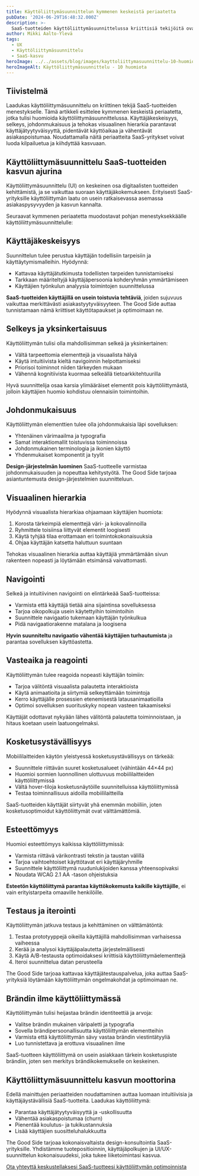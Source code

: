 ```yaml
---
title: Käyttöliittymäsuunnittelun kymmenen keskeistä periaatetta
pubDate: '2024-06-29T16:48:32.000Z'
description: >-
  SaaS-tuotteiden käyttöliittymäsuunnittelussa kriittisiä tekijöitä ovat käyttäjäkeskeisyys, selkeys, johdonmukaisuus ja visuaalinen hierarkia. Nämä kymmenen periaatetta auttavat luomaan käyttäjäystävällisiä sovelluksia, jotka tukevat liiketoiminnan kasvua.
author: Mikki Aalto-Ylevä
tags:
  - UX
  - Käyttöliittymäsuunnittelu
  - SaaS-kasvu
heroImage: ../../assets/blog/images/kayttoliittymasuunnittelu-10-huomiota/featured.webp
heroImageAlt: Käyttöliittymäsuunnittelu - 10 huomiota
---
```


## Tiivistelmä

Laadukas käyttöliittymäsuunnittelu on kriittinen tekijä SaaS-tuotteiden menestykselle. Tämä artikkeli esittelee kymmenen keskeistä periaatetta, jotka tulisi huomioida käyttöliittymäsuunnittelussa. Käyttäjäkeskeisyys, selkeys, johdonmukaisuus ja tehokas visuaalinen hierarkia parantavat käyttäjätyytyväisyyttä, pidentävät käyttöaikaa ja vähentävät asiakaspoistumaa. Noudattamalla näitä periaatteita SaaS-yritykset voivat luoda kilpailuetua ja kiihdyttää kasvuaan.

## Käyttöliittymäsuunnittelu SaaS-tuotteiden kasvun ajurina

Käyttöliittymäsuunnittelu (UI) on keskeinen osa digitaalisten tuotteiden kehittämistä, ja se vaikuttaa suoraan käyttäjäkokemukseen. Erityisesti SaaS-yrityksille käyttöliittymän laatu on usein ratkaisevassa asemassa asiakaspysyvyyden ja kasvun kannalta.

Seuraavat kymmenen periaatetta muodostavat pohjan menestyksekkäälle käyttöliittymäsuunnittelulle:

## Käyttäjäkeskeisyys

Suunnittelun tulee perustua käyttäjän todellisiin tarpeisiin ja käyttäytymismalleihin. Hyödynnä:

- Kattavaa käyttäjätutkimusta todellisten tarpeiden tunnistamiseksi
- Tarkkaan määriteltyjä käyttäjäpersoonia kohderyhmän ymmärtämiseen
- Käyttäjien työnkulun analyysia toimintojen suunnittelussa

**SaaS-tuotteiden käyttäjillä on usein toistuvia tehtäviä**, joiden sujuvuus vaikuttaa merkittävästi asiakastyytyväisyyteen. The Good Side auttaa tunnistamaan nämä kriittiset käyttötapaukset ja optimoimaan ne.

## Selkeys ja yksinkertaisuus

Käyttöliittymän tulisi olla mahdollisimman selkeä ja yksinkertainen:

- Vältä tarpeettomia elementtejä ja visuaalista hälyä
- Käytä intuitiivista kieltä navigoinnin helpottamiseksi
- Priorisoi toiminnot niiden tärkeyden mukaan
- Vähennä kognitiivista kuormaa selkeällä tietoarkkitehtuurilla

Hyvä suunnittelija osaa karsia ylimääräiset elementit pois käyttöliittymästä, jolloin käyttäjien huomio kohdistuu olennaisiin toimintoihin.

## Johdonmukaisuus

Käyttöliittymän elementtien tulee olla johdonmukaisia läpi sovelluksen:

- Yhtenäinen värimaailma ja typografia
- Samat interaktiomallit toistuvissa toiminnoissa
- Johdonmukainen terminologia ja ikonien käyttö
- Yhdenmukaiset komponentit ja tyylit

**Design-järjestelmän luominen** SaaS-tuotteelle varmistaa johdonmukaisuuden ja nopeuttaa kehitystyötä. The Good Side tarjoaa asiantuntemusta design-järjestelmien suunnitteluun.

## Visuaalinen hierarkia

Hyödynnä visuaalista hierarkiaa ohjaamaan käyttäjien huomiota:

1. Korosta tärkeimpiä elementtejä väri- ja kokovalinnoilla
2. Ryhmittele toisiinsa liittyvät elementit loogisesti
3. Käytä tyhjää tilaa erottamaan eri toimintokokonaisuuksia
4. Ohjaa käyttäjän katsetta haluttuun suuntaan

Tehokas visuaalinen hierarkia auttaa käyttäjiä ymmärtämään sivun rakenteen nopeasti ja löytämään etsimänsä vaivattomasti.

## Navigointi

Selkeä ja intuitiivinen navigointi on elintärkeää SaaS-tuotteissa:

- Varmista että käyttäjä tietää aina sijaintinsa sovelluksessa
- Tarjoa oikopolkuja usein käytettyihin toimintoihin
- Suunnittele navigaatio tukemaan käyttäjän työnkulkua
- Pidä navigaatiorakenne matalana ja loogisena

**Hyvin suunniteltu navigaatio vähentää käyttäjien turhautumista** ja parantaa sovelluksen käyttöastetta.

## Vasteaika ja reagointi

Käyttöliittymän tulee reagoida nopeasti käyttäjän toimiin:

- Tarjoa välitöntä visuaalista palautetta interaktioista
- Käytä animaatioita ja siirtymiä selkeyttämään toimintoja
- Kerro käyttäjälle prosessien etenemisestä latausanimaatioilla
- Optimoi sovelluksen suorituskyky nopean vasteen takaamiseksi

Käyttäjät odottavat nykyään lähes välitöntä palautetta toiminnoistaan, ja hitaus koetaan usein laatuongelmaksi.

## Kosketusystävällisyys

Mobiililaitteiden käytön yleistyessä kosketusystävällisyys on tärkeää:

- Suunnittele riittävän suuret kosketusalueet (vähintään 44×44 px)
- Huomioi sormien luonnollinen ulottuvuus mobiililaitteiden käyttöliittymissä
- Vältä hover-tiloja kosketusnäytöille suunnitelluissa käyttöliittymissä
- Testaa toiminnallisuus aidoilla mobiililaitteilla

SaaS-tuotteiden käyttäjät siirtyvät yhä enemmän mobiiliin, joten kosketusoptimoidut käyttöliittymät ovat välttämättömiä.

## Esteettömyys

Huomioi esteettömyys kaikissa käyttöliittymissä:

- Varmista riittävä värikontrasti tekstin ja taustan välillä
- Tarjoa vaihtoehtoiset käyttötavat eri käyttäjäryhmille
- Suunnittele käyttöliittymä ruudunlukijoiden kanssa yhteensopivaksi
- Noudata WCAG 2.1 AA -tason ohjeistuksia

**Esteetön käyttöliittymä parantaa käyttökokemusta kaikille käyttäjille**, ei vain erityistarpeita omaaville henkilöille.

## Testaus ja iterointi

Käyttöliittymän jatkuva testaus ja kehittäminen on välttämätöntä:

1. Testaa prototyyppejä oikeilla käyttäjillä mahdollisimman varhaisessa vaiheessa
2. Kerää ja analysoi käyttäjäpalautetta järjestelmällisesti
3. Käytä A/B-testausta optimoidaksesi kriittisiä käyttöliittymäelementtejä
4. Iteroi suunnittelua datan perusteella

The Good Side tarjoaa kattavaa käyttäjätestauspalvelua, joka auttaa SaaS-yrityksiä löytämään käyttöliittymän ongelmakohdat ja optimoimaan ne.

## Brändin ilme käyttöliittymässä

Käyttöliittymän tulisi heijastaa brändin identiteettiä ja arvoja:

- Valitse brändin mukainen väripaletti ja typografia
- Sovella brändipersoonallisuutta käyttöliittymän elementteihin
- Varmista että käyttöliittymän sävy vastaa brändin viestintätyyliä
- Luo tunnistettava ja erottuva visuaalinen ilme

SaaS-tuotteen käyttöliittymä on usein asiakkaan tärkein kosketuspiste brändiin, joten sen merkitys brändikokemukselle on keskeinen.

## Käyttöliittymäsuunnittelu kasvun moottorina

Edellä mainittujen periaatteiden noudattaminen auttaa luomaan intuitiivisia ja käyttäjäystävällisiä SaaS-tuotteita. Laadukas käyttöliittymä:

- Parantaa käyttäjätyytyväisyyttä ja -uskollisuutta
- Vähentää asiakaspoistumaa (churn)
- Pienentää koulutus- ja tukikustannuksia
- Lisää käyttäjien suositteluhalukkuutta

The Good Side tarjoaa kokonaisvaltaista design-konsultointia SaaS-yrityksille. Yhdistämme tuotepositioinnin, käyttäjäpolkujen ja UI/UX-suunnittelun kokonaisuudeksi, joka tukee liiketoimintasi kasvua.

[Ota yhteyttä keskustellaksesi SaaS-tuotteesi käyttöliittymän optimoinnista](/fi/contact)